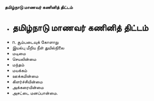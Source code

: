 **தமிழ்நாடு மாணவர் கணினித் திட்டம்**
- # தமிழ்நாடு மாணவர் கணினித் திட்டம்
- n. சூம்படைவுக் கோளாறு
- இயல்பு மீறிய நீள் துயில்நிலை
- மடிமை
- செயலின்மை
- மந்தம்
- மயக்கம்
- ஊக்கமின்மை
- கிளர்ச்சியின்மை
- அக்கரையின்மை
- அசட்டை மனப்பான்மை.

